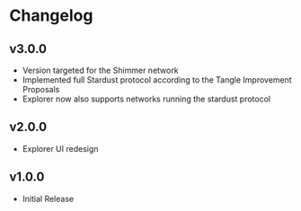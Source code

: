 # Changelog

## v3.0.0

* Version targeted for the Shimmer network
* Implemented full Stardust protocol according to the Tangle Improvement Proposals
* Explorer now also supports networks running the stardust protocol

## v2.0.0

* Explorer UI redesign

## v1.0.0

* Initial Release
